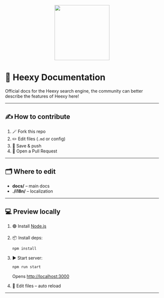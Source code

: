 <div align="center">
<img src="https://avatars.githubusercontent.com/u/87997093" height="180" width="180">
</div>

# 🚀 Heexy Documentation

Official docs for the Heexy search engine, the community can better describe the features of Heexy here!

---

## ✍️ How to contribute

1. 🪄 Fork this repo
2. ✏️ Edit files (`.md` or config)
3. 💾 Save & push
4. 🔀 Open a Pull Request

---

## 🗂️ Where to edit

- **docs/** – main docs
- **./i18n/** – localization

---

## 💻 Preview locally

1. 🟢 Install [Node.js](https://nodejs.org/)
2. 📦 Install deps:
   ```sh
   npm install
   ```
3. ▶️ Start server:
   ```sh
   npm run start
   ```
   Opens [http://localhost:3000](http://localhost:3000)

4. 📝 Edit files – auto reload
---